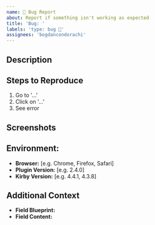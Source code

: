 ```yaml
---
name: 🐛 Bug Report
about: Report if something isn't working as expected
title: 'Bug: '
labels: 'type: bug 🐛'
assignees: 'bogdancondorachi'
---
```


## Description

## Steps to Reproduce
1. Go to '...'
2. Click on '...'
3. See error

## Screenshots

## Environment:
- **Browser:** [e.g. Chrome, Firefox, Safari]
- **Plugin Version:** [e.g. 2.4.0]
- **Kirby Version:** [e.g. 4.4.1, 4.3.8]

## Additional Context
- **Field Blueprint:**
- **Field Content:**
